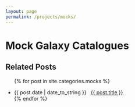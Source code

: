 ```yaml
---
layout: page
permalink: /projects/mocks/
---
```


<h1>Mock Galaxy Catalogues</h1>



<h2 class="page-heading">Related Posts</h2>

<ul class="post-list">

{% for post in site.categories.mocks %}
 <li><span>{{ post.date | date_to_string }}</span> &nbsp; <a href="{{ post.url }}">{{ post.title }}</a></li>
{% endfor %}

</ul>
